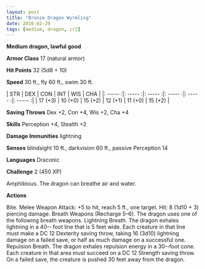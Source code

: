 ```yaml
---
layout: post
title: "Bronze Dragon Wyrmling"
date: 2016-02-29
tags: [medium, dragon, cr2]
---
```


**Medium dragon, lawful good**

**Armor Class** 17 (natural armor)

**Hit Points** 32 (5d8 + 10)

**Speed** 30 ft., fly 60 ft., swim 30 ft.

|   STR   |   DEX   |   CON   |   INT   |   WIS   |   CHA   |
|: ----- :|: ----- :|: ----- :|: ----- :|: ----- :|: ----- :|
| 17 (+3) | 10 (+0) | 15 (+2) | 12 (+1) | 11 (+0) | 15 (+2) |

**Saving Throws** Dex +2, Con +4, Wis +2, Cha +4 

**Skills** Perception +4, Stealth +2 

**Damage Immunities** lightning 

**Senses** blindsight 10 ft., darkvision 60 ft., passive Perception 14 

**Languages** Draconic 

**Challenge** 2 (450 XP)

 Amphibious. The dragon can breathe air and water. 

**Actions** 

Bite. Melee Weapon Attack: +5 to hit, reach 5 ft., one target. Hit: 8 (1d10 + 3) piercing damage. Breath Weapons (Recharge 5–6). The dragon uses one of the following breath weapons. Lightning Breath. The dragon exhales lightning in a 40-­‐ foot line that is 5 feet wide. Each creature in that line must make a DC 12 Dexterity saving throw, taking 16 (3d10) lightning damage on a failed save, or half as much damage on a successful one. Repulsion Breath. The dragon exhales repulsion energy in a 30-­‐foot cone. Each creature in that area must succeed on a DC 12 Strength saving throw. On a failed save, the creature is pushed 30 feet away from the dragon.